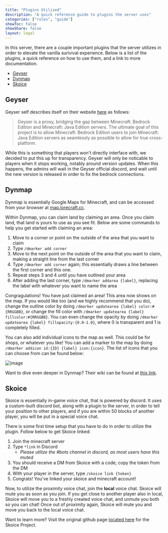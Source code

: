 ```yaml
---
title: "Plugins Utilized"
description: "A quick reference guide to plugins the server uses"
categories: ["rules", "guide"]
showToc: false
showShare: false
layout: legal
---
```


In this server, there are a couple important plugins that the server utilizes in order to elevate the vanilla surivival experience. Below is a list of the plugins, a quick reference on how to use them, and a link to more documentation.

- [Geyser](#geyser)
- [Dynmap](#dynmap)
- [Skoice](#skoice)

## Geyser

Geyser self describes itself on their website [here](https://geysermc.org/) as follows:

>Geyser is a proxy, bridging the gap between Minecraft: Bedrock Edition and Minecraft: Java Edition servers. The ultimate goal of this project is to allow Minecraft: Bedrock Edition users to join Minecraft: Java Edition servers as seamlessly as possible to allow for true cross-platform.

While this is something that players won't directly interface with, we decided to put this up for transparency. Geyser will only be noticable to players when it stops working, notably around version updates. When this happens, the admins will wait in the Geyser official discord, and wait until the new version is released in order to fix the bedrock connections.

## Dynmap

Dynmap is essentially Google Maps for Minecraft, and can be accessed from your browser at [map.lorecraft.cc](http://map.lorecraft.cc).

Within Dynmap, you can claim land by claiming an area. Once you claim land, that land is yours to use  as you see fit. Below are some commands to help you get started with claiming an area:

1. Move to a corner or point on the outside of the area that you want to claim
2. Type `/dmarker add corner`
3. Move to the next point on the outside of the area that you want to claim, making a straight line from the last corner
4. Type `/dmarker add corner` again; this essentially draws a line between the first corner and this one.
5. Repeat steps 3 and 4 until you have outlined your area
6. After adding the last corner, type `/dmarker addarea {label}`, replacing the label with whatever you want to name the area

Congragulations! You have just claimed an area! This area now shows on the map. If you would like too (and we highly recommend that you do), change the outline color by doing `/dmarker updatearea {label} color:#{RRGGBB}`, or change the fill color with `/dmarker updatearea {label} fillcolor:#{RRGGBB}`. You can even change the opacity by doing `/dmarker updatearea {label} fillopacity:{0.0-1.0}`, where 0 is transparent and 1 is completely filled.

You can also add individual icons to the map as well. This could be for shops, or whatever you like! You can add a marker to the map by doing `/dmarker addicon id:{ID} {label} icon:{icon}`. The list of icons that you can choose from can be found below:

![image](https://camo.githubusercontent.com/564f8e6e4f240bcb3dd14876b4de0ccf5535fc3117e7160924c46eeb895152bf/687474703a2f2f6d696b657072696d6d2e636f6d2f696d616765732f4d61726b6572732e706e67)

Want to dive even deeper in Dynmap? Their wiki can be found at [this link](https://github.com/webbukkit/dynmap/wiki/Using-Markers).

## Skoice

Skoice is essentially in-game voice chat, that is powered by discord. It uses a custom-built discord bot, along with a plugin to the server, in order to tell your position to other players, and if you are within 50 blocks of another player, you will be put in a special voice chat.

There is some first time setup that you have to do in order to utilize the plugin. Follow below to get Skoice linked:

1. Join the minecraft server
2. Type `*link` in Discord
    - _Please utilize the #bots channel in discord, as most users have this muted_
3. You should receive a DM from Skoice with a code; copy the token from the DM
4. With your player in the server, type `/skoice link {token}`
5. Congrats! You've linked your skoice and minecraft account!

Now, to utilize the proximity voice chat, join the __local__ voice chat. Skoice will mute you as soon as you join. If you get close to another player also in local, Skoice will move you to a freshly created voice chat, and unmute you both so you can chat! Once out of proximity again, Skoice will mute you and move you back to the local voice chat.

Want to learn more? Visit the original github page [located here](https://github.com/Skoice/skoice) for the Skoice Project.